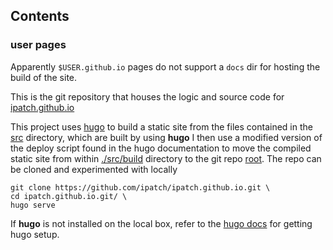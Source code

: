 <a id="contents"></a>

## Contents

### user pages

Apparently `$USER.github.io` pages do not support a `docs` dir for hosting the build of the site.

This is the git repository that houses the logic and source code for [ipatch.github.io](https://ipatch.github.io)

This project uses [hugo](https://gohugo.io/) to build a static site from the files contained in the [src](https://github.com/ipatch/ipatch.github.io/tree/master/src) directory, which are built by using **hugo**  I then use a modified version of the deploy script found in the hugo documentation to move the compiled static site from within [./src/build]() directory to the git repo [root](https://github.com/ipatch/ipatch.github.io).  The repo can be cloned and experimented with locally

```shell
git clone https://github.com/ipatch/ipatch.github.io.git \
cd ipatch.github.io.git/ \
hugo serve
```

If **hugo** is not installed on the local box, refer to the [hugo docs](https://gohugo.io/getting-started/installing/) for getting hugo setup.
